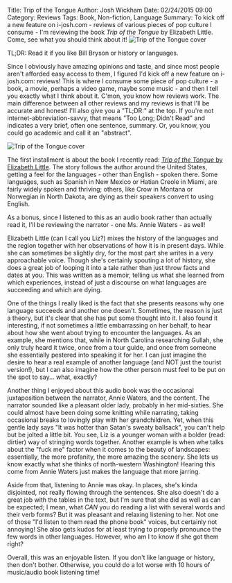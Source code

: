 Title: Trip of the Tongue
Author: Josh Wickham
Date: 02/24/2015 09:00
Category: Reviews
Tags: Book, Non-fiction, Language
Summary: To kick off a new feature on i-josh.com - reviews of various pieces of pop culture I consume - I'm reviewing
         the book _Trip of the Tongue_ by Elizabeth Little. Come, see what you should think about it!
         ![Trip of the Tongue cover]({filename}/images/trip_of_the_tongue.jpg)
         
TL;DR: Read it if you like Bill Bryson or history or languages.

Since I obviously have amazing opinions and taste, and since most people aren't afforded easy access to them, I
figured I'd kick off a new feature on i-josh.com: reviews! This is where I consume some piece of pop culture - a book,
a movie, perhaps a video game, maybe some music - and then I tell you exactly what I think about it. C'mon, you know
how reviews work. The main difference between all other reviews and my reviews is that I'll be accurate and honest! I'll
also give you a "TL;DR:" at the top. If you're not internet-abbreviation-savvy, that means "Too Long; Didn't Read" and
indicates a very brief, often one sentence, summary. Or, you know, you could go academic and call it an "abstract".

![Trip of the Tongue cover][trip_of_the_tongue]

The first installment is about the book I recently read: [_Trip of the Tongue_ by Elizabeth Little][amazon]. The story
follows the author around the United States, getting a feel for the languages - other than English - spoken there. Some
languages, such as Spanish in New Mexico or Hatian Creole in Miami, are fairly widely spoken and thriving; others, like
Crow in Montana or Norwegian in North Dakota, are dying as their speakers convert to using English.

As a bonus, since I listened to this as an audio book rather than actually read it, I'll be reviewing the narrator - one 
Ms. Annie Waters - as well!

Elizabeth Little (can I call you Liz?) mixes the history of the languages and the region together with her observations
of how it is in present days. While she can sometimes be slightly dry, for the most part she writes in a very approachable
voice. Though she's certainly spouting a lot of history, she does a great job of looping it into a tale rather than just
throw facts and dates at you. This was written as a memoir, telling us what she learned from which experiences, instead
of just a discourse on what languages are succeeding and which are dying.

One of the things I really liked is the fact that she presents reasons why one language succeeds and another one doesn't.
Sometimes, the reason is just a theory, but it's clear that she has put some thought into it. I also found it 
interesting, if not sometimes a little embarrassing on her behalf, to hear about how she went about trying to encounter
the languages. As an example, she mentions that, while in North Carolina researching Gullah, she only truly heard it 
twice, once from a tour guide, and once from someone she essentially pestered into speaking it for her. I can just
imagine the desire to hear a real example of another language (and NOT just the tourist version!), but I can also
imagine how the other person must feel to be put on the spot to say... what, exactly?

Another thing I enjoyed about this audio book was the occasional juxtaposition between the narrator, Annie Waters, and
the content. The narrator sounded like a pleasant older lady, probably in her mid-sixties. She could almost have been
doing some knitting while narrating, taking occasional breaks to lovingly play with her grandchildren. Yet, when this
gentle lady says "It was hotter than Satan's sweaty ballsack", you can't help but be jolted a little bit. You see, Liz
is a younger woman with a bolder (read: dirtier) way of stringing words together. Another example is when whe talks
about the "fuck me" factor when it comes to the beauty of landscapes: essentially, the more profanity, the more amazing
the scenery. She lets us know exactly what she thinks of north-western Washington! Hearing this come from Annie Waters
just makes the language that more jarring.

Aside from that, listening to Annie was okay. In places, she's kinda disjointed, not really flowing through the
sentences. She also doesn't do a great job with the tables in the text, but I'm sure that she did as well as can be
expected; I mean, what _CAN_ you do reading a list with several words and their verb forms? But it was pleasant and
relaxing listening to her. Not one of those "I'd listen to them read the phone book" voices, but certainly not annoying!
She also gets kudos for at least trying to properly pronounce the few words in other languages. However, who am I to
 know if she got them right?

Overall, this was an enjoyable listen. If you don't like language or history, then don't bother. Otherwise, you could do
a lot worse with 10 hours of music/audio book listening time!

[trip_summary]: {filename}/images/trip_of_the_tongue.jpg
[trip_of_the_tongue]: {filename}/images/trip_of_the_tongue.jpg
[amazon]: http://www.amazon.com/Trip-Tongue-Cross-Country-Americas-Languages/dp/1596916567